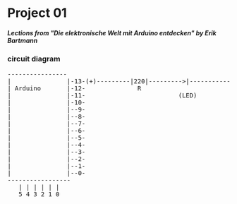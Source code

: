 # Project 01 

##### Lections from "Die elektronische Welt mit Arduino entdecken" by Erik Bartmann 

### circuit diagram 

<pre>
---------------- 				 			   	
|				|-13-(+)---------|220|--------->|---------------
| Arduino	 	|-12-              R		                   |
|				|-11-						  (LED)            |
|				|-10-										   |
|				|--9-										   |
|				|--8-                                          |
|				|--7-                                          |
|				|--6-                                          |
|				|--5-                                          |
|				|--4-                                          |
|				|--3-                                          |
|				|--2-                                          |
|				|--1-                                          |
|				|--0-                                          |
-----------------                                              |
   | | | | | |         										  GND
   5 4 3 2 1 0
</pre>
